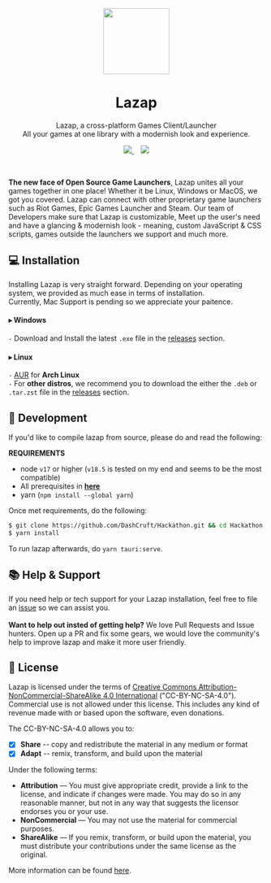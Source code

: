 <p align="center">
<a href="#" target="_blank"><img src="https://media.discordapp.net/attachments/910422768045133869/914878042508251156/icon.png" width="130px" height="auto"/></a>
</p>

<h1 align="center">
  Lazap
</h1>

<p align="center">
  Lazap, a cross-platform Games Client/Launcher <br>
  All your games at one library with a modernish look and experience.
</p>

<p align="center">
  <a href="https://github.com/Lazap-Development/lazap/releases">
     <img src="https://img.shields.io/github/downloads/Lazap-Development/lazap/total.svg?style=for-the-badge&color=ffffff&logo=windows" />
  </a>⠀
  <a href="https://dashcruft.com/discord">
      <img src="https://img.shields.io/discord/836790685784211486?logo=discord&label=Discord&style=for-the-badge&color=228B22">
  </a>
 </p>
<br>

**The new face of Open Source Game Launchers**, Lazap unites all your games together in one place! Whether it be Linux, Windows or MacOS, we got you covered. Lazap can connect with other proprietary game launchers such as Riot Games, Epic Games Launcher and Steam. Our team of Developers make sure that Lazap is customizable, Meet up the user's need and have a glancing & modernish look - meaning, custom JavaScript & CSS scripts, games outside the launchers we support and much more.

## ‍💻 Installation

Installing Lazap is very straight forward. Depending on your operating system, we provided as much ease in terms of installation.<br>
Currently, Mac Support is pending so we appreciate your paitence.<br>

#### ▸ Windows
`-` Download and Install the latest `.exe` file in the [releases](https://github.com/Lazap-Development/lazap/releases) section.

#### ▸ Linux
`-` [AUR](https://aur.archlinux.org/packages/lazap) for **Arch Linux** <br>
`-` For **other distros**, we recommend you to download the either the `.deb` or `.tar.zst` file in the [releases](https://github.com/Lazap-Development/lazap/releases) section.


## 👾 Development

If you'd like to compile lazap from source, please do and read the following: <br>

**REQUIREMENTS**<br> 
- node `v17` or higher (`v18.5` is tested on my end and seems to be the most compatible)<br>
- All prerequisites in **[here](https://tauri.app/v1/guides/getting-started/prerequisites/)**
- yarn (`npm install --global yarn`)

Once met requirements, do the following:
```bash
$ git clone https://github.com/DashCruft/Hackathon.git && cd Hackathon
$ yarn install
```
To run lazap afterwards, do `yarn tauri:serve`.


## 📚 Help & Support
If you need help or tech support for your Lazap installation, feel free to file an [issue](https://github.com/Lazap-Development/lazap/issues) so we can assist you.<br><br>
**Want to help out insted of getting help?** We love Pull Requests and Issue hunters. Open up a PR and fix some gears, we would love the community's help to improve lazap and make it more user friendly.

## 🛂 License
Lazap is licensed under the terms of [Creative Commons Attribution-NonCommercial-ShareAlike 4.0 International](https://github.com/DashCruft-Nation/lazap/blob/main/LICENSE.md) ("CC-BY-NC-SA-4.0"). Commercial use is not allowed under this license. This includes any kind of revenue made with or based upon the software, even donations.

The CC-BY-NC-SA-4.0 allows you to:
- [x] **Share** -- copy and redistribute the material in any medium or format
- [x] **Adapt** -- remix, transform, and build upon the material

Under the following terms:
- **Attribution** — You must give appropriate credit, provide a link to the license, and indicate if changes were made. You may do so in any reasonable manner, but not in any way that suggests the licensor endorses you or your use.
- **NonCommercial** — You may not use the material for commercial purposes. 
- **ShareAlike** — If you remix, transform, or build upon the material, you must distribute your contributions under the same license as the original.

More information can be found [here](https://creativecommons.org/licenses/by-nc-sa/4.0/).
